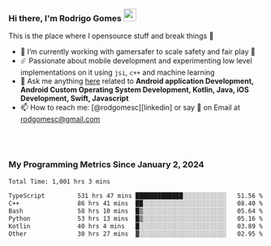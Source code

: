 
### Hi there, I'm Rodrigo Gomes <img src="https://media.giphy.com/media/hvRJCLFzcasrR4ia7z/giphy.gif" width="25px">
This is the place where I opensource stuff and break things 🤣
- 🔭 I’m currently working with gamersafer to scale safety and fair play 💜
- ☄️ Passionate about mobile development and experimenting low level implementations on it using `jsi`, `c++` and machine learning
- 💬 Ask me anything [here](https://github.com/rodgomesc/rodgomesc/issues) related to <b>Android application Development, Android Custom Operating System Development, Kotlin, Java, iOS Development, Swift, Javascript</b>
- 📫 How to reach me: [@rodgomesc][linkedin] or say 👋 on Email at [rodgomesc@gmail.com](mailto:rodgomesc@gmail.com)


<br/>

<!-- 
<picture>
  <img src="/github-metrics.svg" alt="Metrics">
</picture>
-->

</br>

### My Programming Metrics Since January 2, 2024 


<!--START_SECTION:waka-->

```txt
Total Time: 1,001 hrs 3 mins

TypeScript         531 hrs 47 mins █████████████░░░░░░░░░░░░   51.56 %
C++                86 hrs 41 mins  ██░░░░░░░░░░░░░░░░░░░░░░░   08.40 %
Bash               58 hrs 10 mins  █▒░░░░░░░░░░░░░░░░░░░░░░░   05.64 %
Python             53 hrs 13 mins  █▒░░░░░░░░░░░░░░░░░░░░░░░   05.16 %
Kotlin             40 hrs 4 mins   █░░░░░░░░░░░░░░░░░░░░░░░░   03.89 %
Other              30 hrs 27 mins  ▓░░░░░░░░░░░░░░░░░░░░░░░░   02.95 %
```

<!--END_SECTION:waka-->
